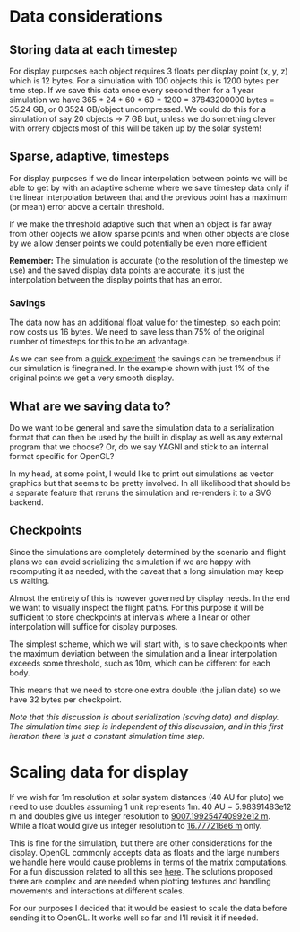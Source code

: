 Data considerations
===================

Storing data at each timestep
-----------------------------
For display purposes each object requires 3 floats per display point (x, y, z) 
which is 12 bytes. For a simulation with 100 objects this is 1200 bytes per 
time step. If we save this data once every second then for a 1 year simulation 
we have 365 * 24 * 60 * 60 * 1200 = 37843200000 bytes = 35.24 GB, or 
0.3524 GB/object uncompressed. We could do this for a simulation of say 20 objects
-> 7 GB but, unless we do something clever with orrery objects most of this will be 
taken up by the solar system!

Sparse, adaptive, timesteps
---------------------------
For display purposes if we do linear interpolation between points we will be able
to get by with an adaptive scheme where we save timestep data only if the linear
interpolation between that and the previous point has a maximum (or mean) error
above a certain threshold. 

If we make the threshold adaptive such that when an object is far away from
other objects we allow sparse points and when other objects are close by we allow
denser points we could potentially be even more efficient

**Remember:** The simulation is accurate (to the resolution of the timestep
we use) and the saved display data points are accurate, it's just the interpolation
between the display points that has an error.

### Savings

The data now has an additional float value for the timestep, so each point now
costs us 16 bytes. We need to save less than 75% of the original number of 
timesteps for this to be an advantage.

As we can see from a [quick experiment](adaptive-display-points.ipynb) the savings
can be tremendous if our simulation is finegrained. In the example shown with
just 1% of the original points we get a very smooth display.

What are we saving data to?
---------------------------
Do we want to be general and save the simulation data to a serialization format
that can then be used by the built in display as well as any external program
that we choose? Or, do we say YAGNI and stick to an internal format specific for
OpenGL? 

In my head, at some point, I would like to print out simulations as vector graphics
but that seems to be pretty involved. In all likelihood that should be a separate
feature that reruns the simulation and re-renders it to a SVG backend.


Checkpoints
-----------
Since the simulations are completely determined by the scenario and flight plans we can avoid serializing the simulation if we are happy with recomputing it as needed, with the caveat that a long simulation may keep us waiting. 

Almost the entirety of this is however governed by display needs. In the end we want to visually inspect the flight paths. For this purpose it will be sufficient to store checkpoints at intervals where a linear or other interpolation will suffice for display purposes.

The simplest scheme, which we will start with, is to save checkpoints when the maximum deviation between the simulation and a linear interpolation exceeds some threshold, such as 10m, which can be different for each body.

This means that we need to store one extra double (the julian date) so we have 32 bytes per checkpoint.

_Note that this discussion is about serialization (saving data) and display. The simulation time step is independent of this discussion, and in this first iteration there is just a constant simulation time step._


Scaling data for display
========================
If we wish for 1m resolution at solar system distances (40 AU for pluto) we need
to use doubles assuming 1 unit represents 1m. 40 AU = 5.98391483e12 m and doubles
give us integer resolution to [9007.199254740992e12 m][double-prec]. While a 
float would give us integer resolution to [16.777216e6 m][single-prec] only.

[double-prec]: https://en.wikipedia.org/wiki/Double-precision_floating-point_format#IEEE_754_double-precision_binary_floating-point_format:_binary64

[single-prec]: https://en.wikipedia.org/wiki/Single-precision_floating-point_format#Precision_limits_on_integer_values

This is fine for the simulation, but there are other considerations for the
display. OpenGL commonly accepts data as floats and the large numbers we handle
here would cause problems in terms of the matrix computations. For a fun 
discussion related to all this see [here][large-environment]. The solutions 
proposed there are complex and are needed when plotting textures and handling
movements and interactions at different scales.

For our purposes I decided that it would be easiest to scale the data before
sending it to OpenGL. It works well so far and I'll revisit it if needed.

[large-environment]: https://www.gamedev.net/forums/topic/557264-confused-very-large-environments/





